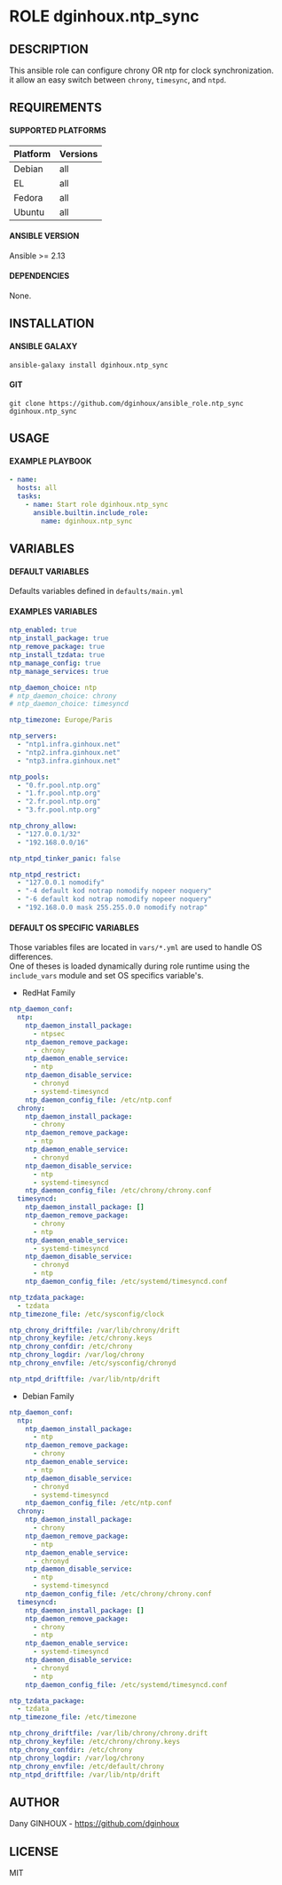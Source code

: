 # ROLE dginhoux.ntp_sync



## DESCRIPTION

This ansible role can configure chrony OR ntp for clock synchronization.<br />
it allow an easy switch between `chrony`, `timesync`, and `ntpd`.



## REQUIREMENTS

#### SUPPORTED PLATFORMS

| Platform | Versions |
|----------|----------|
| Debian | all |
| EL | all |
| Fedora | all |
| Ubuntu | all |

#### ANSIBLE VERSION

Ansible >= 2.13

#### DEPENDENCIES

None.



## INSTALLATION

#### ANSIBLE GALAXY

```shell
ansible-galaxy install dginhoux.ntp_sync
```
#### GIT

```shell
git clone https://github.com/dginhoux/ansible_role.ntp_sync dginhoux.ntp_sync
```


## USAGE

#### EXAMPLE PLAYBOOK

```yaml
- name:
  hosts: all
  tasks:
    - name: Start role dginhoux.ntp_sync
      ansible.builtin.include_role:
        name: dginhoux.ntp_sync
```


## VARIABLES

#### DEFAULT VARIABLES

Defaults variables defined in `defaults/main.yml`

#### EXAMPLES VARIABLES


```yaml
ntp_enabled: true
ntp_install_package: true
ntp_remove_package: true
ntp_install_tzdata: true
ntp_manage_config: true
ntp_manage_services: true

ntp_daemon_choice: ntp
# ntp_daemon_choice: chrony
# ntp_daemon_choice: timesyncd

ntp_timezone: Europe/Paris

ntp_servers:
  - "ntp1.infra.ginhoux.net"
  - "ntp2.infra.ginhoux.net"
  - "ntp3.infra.ginhoux.net"

ntp_pools:
  - "0.fr.pool.ntp.org"
  - "1.fr.pool.ntp.org"
  - "2.fr.pool.ntp.org"
  - "3.fr.pool.ntp.org"

ntp_chrony_allow:
  - "127.0.0.1/32"
  - "192.168.0.0/16"

ntp_ntpd_tinker_panic: false

ntp_ntpd_restrict:
  - "127.0.0.1 nomodify"
  - "-4 default kod notrap nomodify nopeer noquery"
  - "-6 default kod notrap nomodify nopeer noquery"
  - "192.168.0.0 mask 255.255.0.0 nomodify notrap"
```

#### DEFAULT OS SPECIFIC VARIABLES

Those variables files are located in `vars/*.yml` are used to handle OS differences.<br />
One of theses is loaded dynamically during role runtime using the `include_vars` module and set OS specifics variable's.


* RedHat Family 

```yaml
ntp_daemon_conf:
  ntp:
    ntp_daemon_install_package:
      - ntpsec
    ntp_daemon_remove_package:
      - chrony
    ntp_daemon_enable_service:
      - ntp
    ntp_daemon_disable_service:
      - chronyd
      - systemd-timesyncd
    ntp_daemon_config_file: /etc/ntp.conf
  chrony:
    ntp_daemon_install_package:
      - chrony
    ntp_daemon_remove_package:
      - ntp
    ntp_daemon_enable_service:
      - chronyd
    ntp_daemon_disable_service:
      - ntp
      - systemd-timesyncd
    ntp_daemon_config_file: /etc/chrony/chrony.conf
  timesyncd:
    ntp_daemon_install_package: []
    ntp_daemon_remove_package:
      - chrony
      - ntp
    ntp_daemon_enable_service:
      - systemd-timesyncd
    ntp_daemon_disable_service:
      - chronyd
      - ntp
    ntp_daemon_config_file: /etc/systemd/timesyncd.conf

ntp_tzdata_package:
  - tzdata
ntp_timezone_file: /etc/sysconfig/clock

ntp_chrony_driftfile: /var/lib/chrony/drift
ntp_chrony_keyfile: /etc/chrony.keys
ntp_chrony_confdir: /etc/chrony
ntp_chrony_logdir: /var/log/chrony
ntp_chrony_envfile: /etc/sysconfig/chronyd

ntp_ntpd_driftfile: /var/lib/ntp/drift
```

* Debian Family 

```yaml
ntp_daemon_conf:
  ntp:
    ntp_daemon_install_package:
      - ntp
    ntp_daemon_remove_package:
      - chrony
    ntp_daemon_enable_service:
      - ntp
    ntp_daemon_disable_service:
      - chronyd
      - systemd-timesyncd
    ntp_daemon_config_file: /etc/ntp.conf
  chrony:
    ntp_daemon_install_package:
      - chrony
    ntp_daemon_remove_package:
      - ntp
    ntp_daemon_enable_service:
      - chronyd
    ntp_daemon_disable_service:
      - ntp
      - systemd-timesyncd
    ntp_daemon_config_file: /etc/chrony/chrony.conf
  timesyncd:
    ntp_daemon_install_package: []
    ntp_daemon_remove_package:
      - chrony
      - ntp
    ntp_daemon_enable_service:
      - systemd-timesyncd
    ntp_daemon_disable_service:
      - chronyd
      - ntp
    ntp_daemon_config_file: /etc/systemd/timesyncd.conf

ntp_tzdata_package:
  - tzdata
ntp_timezone_file: /etc/timezone

ntp_chrony_driftfile: /var/lib/chrony/chrony.drift
ntp_chrony_keyfile: /etc/chrony/chrony.keys
ntp_chrony_confdir: /etc/chrony
ntp_chrony_logdir: /var/log/chrony
ntp_chrony_envfile: /etc/default/chrony
ntp_ntpd_driftfile: /var/lib/ntp/drift
```


## AUTHOR

Dany GINHOUX - https://github.com/dginhoux



## LICENSE

MIT
